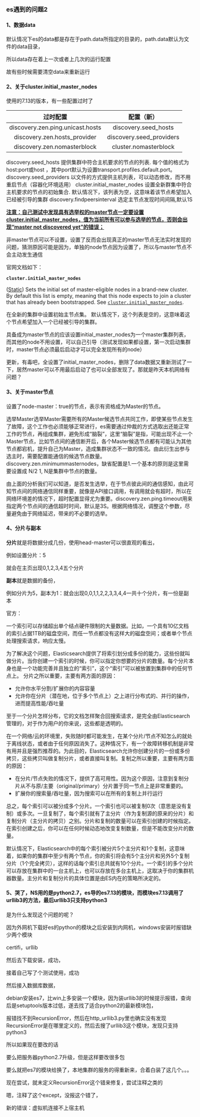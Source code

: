 ### es遇到的问题2



#### 1、数据data

默认情况下es的data都是存在于path.data所指定的目录的，path.data默认为文件的data目录，

所以data存在着上一次或者上几次的运行配置

故有些时候需要清空data来重新运行



#### 2、关于cluster.initial_master_nodes

使用的7.13的版本，有一些配置过时了

|             过时配置             |        配置（新）        |
| :------------------------------: | :----------------------: |
| discovery.zen.ping.unicast.hosts |   discovery.seed_hosts   |
|   discovery.zen.hosts_provider   | discovery.seed_providers |
|   discovery.zen.nomasterblock    |  cluster.nomasterblock   |

discovery.seed_hosts
提供集群中符合主机要求的节点的列表. 每个值的格式为host:port或host ，其中port默认为设置transport.profiles.default.port。
discovery.seed_providers
以文件的方式提供主机列表，可以动态修改，而不用重启节点（容器化环境适用）
cluster.initial_master_nodes
设置全新群集中符合主机要求的节点的初始集合. 默认情况下，该列表为空，这意味着该节点希望加入已经被引导的集群
discovery.findpeersinterval
选定主节点发现时间间隔,默认1S



<u>**注意：自己测试中发现具有选举权的master节点一定要设置cluster.initial_master_nodes，值为当前所有可以参与选举的节点，否则会出现“master not discovered yet”的错误；**</u>

非master节点可以不设置，设置了反而会出现真正的master节点无法实时发现的问题，猜测原因可能是因为，单独的node节点因为设置了，所以与master节点不会主动发生通信



官网文档如下：

**`cluster.initial_master_nodes`**

([Static](https://www.elastic.co/guide/en/elasticsearch/reference/7.13/settings.html#static-cluster-setting)) Sets the initial set of master-eligible nodes in a brand-new cluster. By default this list is empty, meaning that this node expects to join a cluster that has already been bootstrapped. See [`cluster.initial_master_nodes`](https://www.elastic.co/guide/en/elasticsearch/reference/7.13/important-settings.html#initial_master_nodes).

在全新的集群中设置初始主节点集。 默认情况下，这个列表是空的，这意味着这个节点希望加入一个已经被引导的集群。



具备成为master节点的应该设置initial_master_nodes为一个master集群列表，而其他的node不用设置，可以自己引导（测试发现如果都设置，第一次启动集群时，master节点必须最后启动才可以完全发现所有的node）



更新，有毒吧，全设置了initial_master_nodes，删除了data数据又重新测试了一下，居然master可以不用最后启动了也可以全部发现了。那就是昨天本机网络有问题？





#### 3、关于master节点

设置了node-master：true的节点，表示有资格成为Master的节点。

选举Master选举Master需要所有的Master候选节点共同工作，即使某些节点发生了故障，这个工作也必须能够正常进行，es需要通过仲裁的方式选取出还能正常工作的节点，再组成集群，避免形成“脑裂”，这里“脑裂”是指，可能出现不止一个Master节点，比如节点间的通信断开后，各个Master候选节点都有可能认为其他节点都宕机，提升自己为Master，造成集群状态不一致的情况。由此衍生出参与选主时，需要配置能通信的候选节点数量。discovery.zen.minimummasternodes，缺省配置是1.一个基本的原则是这里需要设置成 N/2 1, N是集群中节点的数量。

由上面的分析我们可以知道，是否发生选举，在于节点彼此间的通信感知，由此可知节点间的网络通信同样重要，就像是API接口调用，有调用就会有超时，所以在网络环境差的情况下，超时配置显得尤为重要。discovery.zen.ping.timeout用来指定两个节点间的通信超时时间，默认是3S。根据网络情况，调整这个参数，尽量避免由于网络延迟，带来的不必要的选举。



#### 4、分片与副本

**分片**就是将数据分成几份，使用head-master可以很直观的看出，

例如设置分片：5

就会在主页出现0,1,2,3,4五个分片

**副本**就是数据的备份，

例如分片为5，副本为1：就会出现0,0,1,1,2,2,3,3,4,4一共十个分片，有一份是副本



官方：

一个索引可以存储超出单个结点硬件限制的大量数据。比如，一个具有10亿文档的索引占据1TB的磁盘空间，而任一节点都没有这样大的磁盘空间；或者单个节点处理搜索请求，响应太慢。

为了解决这个问题，Elasticsearch提供了将索引划分成多份的能力，这些份就叫做分片。当你创建一个索引的时候，你可以指定你想要的分片的数量。每个分片本身也是一个功能完善并且独立的“索引”，这个“索引”可以被放置到集群中的任何节点上。 
分片之所以重要，主要有两方面的原因：

- 允许你水平分割/扩展你的内容容量
- 允许你在分片（潜在地，位于多个节点上）之上进行分布式的、并行的操作，进而提高性能/吞吐量

至于一个分片怎样分布，它的文档怎样聚合回搜索请求，是完全由Elasticsearch管理的，对于作为用户的你来说，这些都是透明的。

在一个网络/云的环境里，失败随时都可能发生，在某个分片/节点不知怎么的就处于离线状态，或者由于任何原因消失了。这种情况下，有一个故障转移机制是非常有用并且是强烈推荐的。为此目的，Elasticsearch允许你创建分片的一份或多份拷贝，这些拷贝叫做复制分片，或者直接叫复制。复制之所以重要，主要有两方面的原因：

- 在分片/节点失败的情况下，提供了高可用性。因为这个原因，注意到复制分片从不与原/主要（original/primary）分片置于同一节点上是非常重要的。
- 扩展你的搜索量/吞吐量，因为搜索可以在所有的复制上并行运行

总之，每个索引可以被分成多个分片。一个索引也可以被复制0次（意思是没有复制）或多次。一旦复制了，每个索引就有了主分片（作为复制源的原来的分片）和复制分片（主分片的拷贝）之别。分片和复制的数量可以在索引创建的时候指定。在索引创建之后，你可以在任何时候动态地改变复制数量，但是不能改变分片的数量。

默认情况下，Elasticsearch中的每个索引被分片5个主分片和1个复制，这意味着，如果你的集群中至少有两个节点，你的索引将会有5个主分片和另外5个复制分片（1个完全拷贝），这样的话每个索引总共就有10个分片。一个索引的多个分片可以存放在集群中的一台主机上，也可以存放在多台主机上，这取决于你的集群机器数量。主分片和复制分片的具体位置是由ES内在的策略所决定的。





#### 5、哭了，NS用的是python2.7，es导的es7.13的模块，而模块es7.13调用了urllib3的方法，最后urllib3只支持python3



是为什么发现这个问题的呢？

因为外网机下载好es的python的模块之后安装到内网机，windows安装时报错缺少两个模块

certifi，urllib

然后去下载安装，成功，

接着自己写了个测试使用，成功



然后接入数据库数据，

debian安装es7，比win上多安装一个模块，因为装urllib3的时候提示报错，查询后是setuptools版本过低，遂去找了适合python2的最新模块包，

报错找不到RecursionError，然后在http_urllib3.py里也确实没有发现RecursionError是在哪里定义的，然后去搜了urllib3这个模块，发现只支持python3



所以如果现在要改的话

要么把服务器python2.7升级，但是这样要改很多包

要么就把es7的模块给换了，本地集群的服务的得重新来，合着白装了这几个。。。



现在尝试，就未定义RecursionError这个错来修复，尝试注释之类的



嗯，注释了这个except，没报这个错了，

新的错误：虚拟机连接不上宿主机